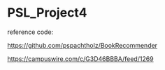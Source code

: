 # PSL_Project4

reference code:

https://github.com/pspachtholz/BookRecommender

https://campuswire.com/c/G3D46BBBA/feed/1269
